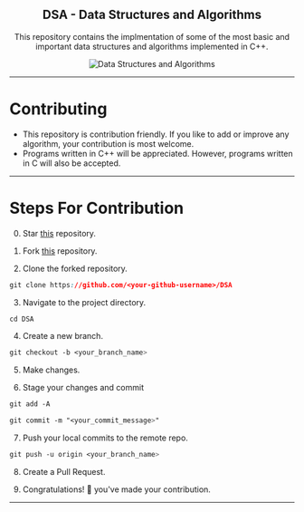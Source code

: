 <h2 align="center">DSA - Data Structures and Algorithms</h2>

<p align="center">
This repository contains the implmentation of some of the most basic and important data structures and algorithms implemented in C++. 
</p>

<p align="center">
  <img src="https://github.com/Manvityagi/Data-Structures-and-Algorithms/raw/master/assets/ds.png" alt="Data Structures and Algorithms"/>
</p>

***


# Contributing

* This repository is contribution friendly. If you like to add or improve any algorithm, your contribution is most welcome. 
* Programs written in C++ will be appreciated. However, programs written in C will also be accepted. 
***

# Steps For Contribution

0. Star <a href="https://github.com/tanyagupta0201/DSA" title="this">this</a> repository.

1. Fork <a href="https://github.com/tanyagupta0201/DSA" title="this">this</a> repository.

2. Clone the forked repository.
```css
git clone https://github.com/<your-github-username>/DSA
```
  
3. Navigate to the project directory.
```py
cd DSA
```

4. Create a new branch.
```css
git checkout -b <your_branch_name>
```

5. Make changes.

6. Stage your changes and commit
```css
git add -A

git commit -m "<your_commit_message>"
```

7. Push your local commits to the remote repo.
```css
git push -u origin <your_branch_name>
```

8. Create a Pull Request.

9. Congratulations! 🎉 you've made your contribution.


---


